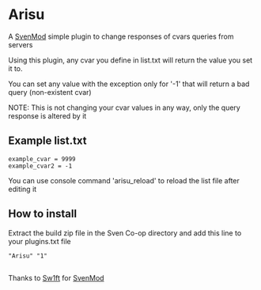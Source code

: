 # Arisu
A [SvenMod](https://github.com/sw1ft747/svenmod) simple plugin to change responses of cvars queries from servers

Using this plugin, any cvar you define in list.txt will return the value you set it to.

You can set any value with the exception only for '-1' that will return a bad query (non-existent cvar)

NOTE: This is not changing your cvar values in any way, only the query response is altered by it


## Example list.txt
```
example_cvar = 9999
example_cvar2 = -1
```

You can use console command 'arisu_reload' to reload the list file after editing it

## How to install

Extract the build zip file in the Sven Co-op directory
and add this line to your plugins.txt file

```
"Arisu" "1"
```

##

Thanks to [Sw1ft](https://github.com/sw1ft747) for [SvenMod](https://github.com/sw1ft747/svenmod)

